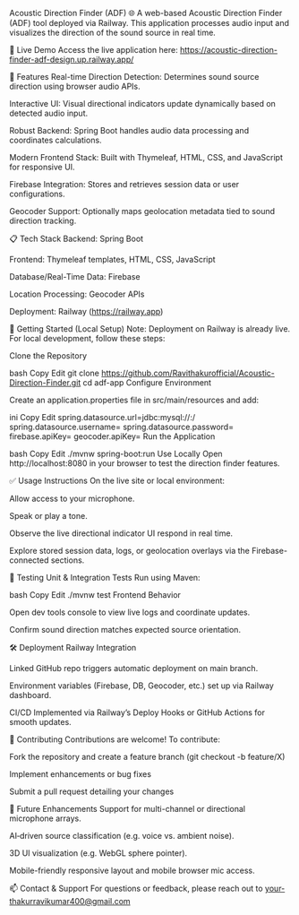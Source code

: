 Acoustic Direction Finder (ADF) 🌐
A web-based Acoustic Direction Finder (ADF) tool deployed via Railway. This application processes audio input and visualizes the direction of the sound source in real time.

🚀 Live Demo
Access the live application here:
https://acoustic-direction-finder-adf-design.up.railway.app/

🧩 Features
Real-time Direction Detection: Determines sound source direction using browser audio APIs.

Interactive UI: Visual directional indicators update dynamically based on detected audio input.

Robust Backend: Spring Boot handles audio data processing and coordinates calculations.

Modern Frontend Stack: Built with Thymeleaf, HTML, CSS, and JavaScript for responsive UI.

Firebase Integration: Stores and retrieves session data or user configurations.

Geocoder Support: Optionally maps geolocation metadata tied to sound direction tracking.

📋 Tech Stack
Backend: Spring Boot

Frontend: Thymeleaf templates, HTML, CSS, JavaScript

Database/Real-Time Data: Firebase

Location Processing: Geocoder APIs

Deployment: Railway (https://railway.app)

🔧 Getting Started (Local Setup)
Note: Deployment on Railway is already live. For local development, follow these steps:

Clone the Repository

bash
Copy
Edit
git clone https://github.com/Ravithakurofficial/Acoustic-Direction-Finder.git
cd adf-app
Configure Environment

Create an application.properties file in src/main/resources and add:

ini
Copy
Edit
spring.datasource.url=jdbc:mysql://<host>:<port>/<db>
spring.datasource.username=<username>
spring.datasource.password=<password>
firebase.apiKey=<your-firebase-api-key>
geocoder.apiKey=<your-geocoder-api-key>
Run the Application

bash
Copy
Edit
./mvnw spring-boot:run
Use Locally
Open http://localhost:8080 in your browser to test the direction finder features.

✅ Usage Instructions
On the live site or local environment:

Allow access to your microphone.

Speak or play a tone.

Observe the live directional indicator UI respond in real time.

Explore stored session data, logs, or geolocation overlays via the Firebase-connected sections.

🧪 Testing
Unit & Integration Tests
Run using Maven:

bash
Copy
Edit
./mvnw test
Frontend Behavior

Open dev tools console to view live logs and coordinate updates.

Confirm sound direction matches expected source orientation.

🛠️ Deployment
Railway Integration

Linked GitHub repo triggers automatic deployment on main branch.

Environment variables (Firebase, DB, Geocoder, etc.) set up via Railway dashboard.

CI/CD
Implemented via Railway’s Deploy Hooks or GitHub Actions for smooth updates.

🙌 Contributing
Contributions are welcome! To contribute:

Fork the repository and create a feature branch (git checkout -b feature/X)

Implement enhancements or bug fixes

Submit a pull request detailing your changes

📝 Future Enhancements
Support for multi-channel or directional microphone arrays.

AI‑driven source classification (e.g. voice vs. ambient noise).

3D UI visualization (e.g. WebGL sphere pointer).

Mobile-friendly responsive layout and mobile browser mic access.

📫 Contact & Support
For questions or feedback, please reach out to your-thakurravikumar400@gmail.com
